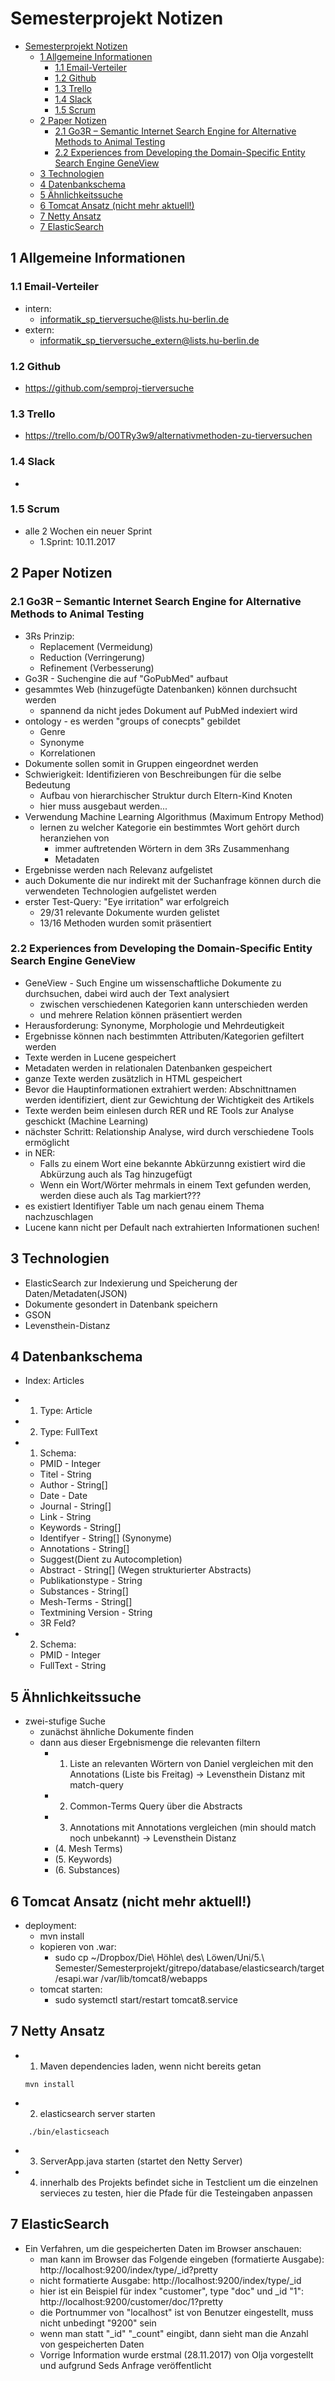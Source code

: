 # Semesterprojekt Notizen

<!-- TOC depthFrom:1 depthTo:6 withLinks:1 updateOnSave:1 orderedList:0 -->

- [Semesterprojekt Notizen](#semesterprojekt-notizen)
	- [1 Allgemeine Informationen](#1-allgemeine-informationen)
		- [1.1 Email-Verteiler](#11-email-verteiler)
		- [1.2 Github](#12-github)
		- [1.3 Trello](#13-trello)
		- [1.4 Slack](#14-slack)
		- [1.5 Scrum](#15-scrum)
	- [2 Paper Notizen](#2-paper-notizen)
		- [2.1 Go3R – Semantic Internet Search Engine for Alternative Methods to Animal Testing](#21-go3r-semantic-internet-search-engine-for-alternative-methods-to-animal-testing)
		- [2.2 Experiences from Developing the Domain-Specific Entity Search Engine GeneView](#22-experiences-from-developing-the-domain-specific-entity-search-engine-geneview)
	- [3 Technologien](#3-technologien)
	- [4 Datenbankschema](#4-datenbankschema)
	- [5 Ähnlichkeitssuche](#5-ähnlichkeitssuche)
	- [6 Tomcat Ansatz (nicht mehr aktuell!)](#6-tomcat-ansatz-nicht-mehr-aktuell)
	- [7 Netty Ansatz](#7-netty-ansatz)
	- [7 ElasticSearch](#7-elasticsearch)

<!-- /TOC -->


## 1 Allgemeine Informationen

### 1.1 Email-Verteiler
* intern:
  - informatik_sp_tierversuche@lists.hu-berlin.de
* extern:
  - informatik_sp_tierversuche_extern@lists.hu-berlin.de

### 1.2 Github
* https://github.com/semproj-tierversuche

### 1.3 Trello
* https://trello.com/b/O0TRy3w9/alternativmethoden-zu-tierversuchen

### 1.4 Slack
*

### 1.5 Scrum
* alle 2 Wochen ein neuer Sprint
  - 1.Sprint: 10.11.2017

## 2 Paper Notizen

### 2.1 Go3R – Semantic Internet Search Engine for Alternative Methods to Animal Testing

* 3Rs Prinzip:
  - Replacement (Vermeidung)
  - Reduction (Verringerung)
  - Refinement (Verbesserung)
* Go3R - Suchengine die auf "GoPubMed" aufbaut
* gesammtes Web (hinzugefügte Datenbanken) können durchsucht werden
  - spannend da nicht jedes Dokument auf PubMed indexiert wird
* ontology - es werden "groups of conecpts" gebildet
  - Genre
  - Synonyme
  - Korrelationen
* Dokumente sollen somit in Gruppen eingeordnet werden
* Schwierigkeit: Identifizieren von Beschreibungen für die selbe Bedeutung
  - Aufbau von hierarchischer Struktur durch Eltern-Kind Knoten
  - hier muss ausgebaut werden...
* Verwendung Machine Learning Algorithmus (Maximum Entropy Method)
  - lernen zu welcher Kategorie ein bestimmtes Wort gehört durch heranziehen von
    - immer auftretenden Wörtern in dem 3Rs Zusammenhang
    - Metadaten
* Ergebnisse werden nach Relevanz aufgelistet
* auch Dokumente die nur indirekt mit der Suchanfrage können durch die verwendeten Technologien aufgelistet werden
* erster Test-Query: "Eye irritation" war erfolgreich
  - 29/31 relevante Dokumente wurden gelistet
  - 13/16 Methoden wurden somit präsentiert


### 2.2 Experiences from Developing the Domain-Specific Entity Search Engine GeneView
* GeneView - Such Engine um wissenschaftliche Dokumente zu durchsuchen, dabei wird auch der Text analysiert
  - zwischen verschiedenen Kategorien kann unterschieden werden
  - und mehrere Relation können präsentiert werden
* Herausforderung: Synonyme, Morphologie und Mehrdeutigkeit
* Ergebnisse können nach bestimmten Attributen/Kategorien gefiltert werden
* Texte werden in Lucene gespeichert
* Metadaten werden in relationalen Datenbanken gespeichert
* ganze Texte werden zusätzlich in HTML gespeichert
* Bevor die Hauptinformationen extrahiert werden: Abschnittnamen werden identifiziert, dient zur Gewichtung der Wichtigkeit des Artikels
* Texte werden beim einlesen durch RER und RE Tools zur Analyse geschickt (Machine Learning)
* nächster Schritt: Relationship Analyse, wird durch verschiedene Tools ermöglicht
* in NER:
  - Falls zu einem Wort eine bekannte Abkürzunng existiert wird die Abkürzung auch als Tag hinzugefügt
  - Wenn ein Wort/Wörter mehrmals in einem Text gefunden werden, werden diese auch als Tag markiert???
* es existiert Identifiyer Table um nach genau einem Thema nachzuschlagen
* Lucene kann nicht per Default nach extrahierten Informationen suchen!

## 3 Technologien
* ElasticSearch zur Indexierung und Speicherung der Daten/Metadaten(JSON)
* Dokumente gesondert in Datenbank speichern
* GSON
* Levensthein-Distanz


## 4 Datenbankschema

* Index: Articles
* 1. Type: Article
* 2. Type: FullText

* 1. Schema:

  - PMID - Integer
  - Titel - String
  - Author - String[]
  - Date - Date
  - Journal - String[]
  - Link - String
  - Keywords - String[]
  - Identifyer - String[]	(Synonyme)
  - Annotations - String[]
  - Suggest(Dient zu Autocompletion)
  - Abstract - String[] (Wegen strukturierter Abstracts)
  - Publikationstype - String
  - Substances - String[]
  - Mesh-Terms - String[]
  - Textmining Version - String
  - 3R Feld?

* 2. Schema:
  - PMID - Integer
  - FullText - String

## 5 Ähnlichkeitssuche

* zwei-stufige Suche
  - zunächst ähnliche Dokumente finden
  - dann aus dieser Ergebnismenge die relevanten filtern
    - 1. Liste an relevanten Wörtern von Daniel vergleichen mit den Annotations (Liste bis Freitag)  -> Levensthein Distanz mit match-query
    - 2. Common-Terms Query über die Abstracts
    - 3. Annotations mit Annotations vergleichen (min should match noch unbekannt) -> Levensthein Distanz
    - (4. Mesh Terms)
    - (5. Keywords)
    - (6. Substances)


## 6 Tomcat Ansatz (nicht mehr aktuell!)
* deployment:
	- mvn install
	- kopieren von .war:
		- sudo cp ~/Dropbox/Die\ Höhle\ des\ Löwen/Uni/5.\ Semester/Semesterprojekt/gitrepo/database/elasticsearch/target/esapi.war /var/lib/tomcat8/webapps      
	- tomcat starten:
		- sudo systemctl start/restart tomcat8.service

## 7 Netty Ansatz

* 1. Maven dependencies laden, wenn nicht bereits getan
	```
	mvn install
	```

* 2. elasticsearch server starten

```
	./bin/elasticseach
```

* 3. ServerApp.java starten (startet den Netty Server)
* 4. innerhalb des Projekts befindet siche in Testclient um die einzelnen servieces zu testen, hier die Pfade für die Testeingaben anpassen




## 7 ElasticSearch
* Ein Verfahren, um die gespeicherten Daten im Browser anschauen:
	- man kann im Browser das Folgende eingeben (formatierte Ausgabe): http://localhost:9200/index/type/_id?pretty
	- nicht formatierte Ausgabe: http://localhost:9200/index/type/_id
	- hier ist ein Beispiel für index "customer", type "doc" und _id "1": http://localhost:9200/customer/doc/1?pretty
	- die Portnummer von "localhost" ist von Benutzer eingestellt, muss nicht unbedingt "9200" sein
	- wenn man statt "_id" "_count" eingibt, dann sieht man die Anzahl von gespeicherten Daten
	- Vorrige Information wurde erstmal (28.11.2017) von Olja vorgestellt und aufgrund Seds Anfrage veröffentlicht

